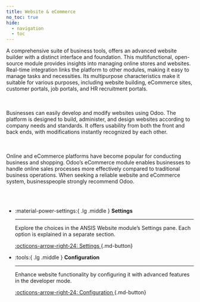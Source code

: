 ```yaml
---
title: Website & eCommerce
no_toc: true
hide:
  - navigation
  - toc
---
```



<div>
A comprehensive suite of business tools, offers an advanced website builder with a distinct interface and foundation. This multifunctional, open-source module provides insights into managing online stores and websites. Real-time integration links the platform to other modules, making it easy to manage tasks and necessities. Its multipurpose characteristics make it suitable for various purposes, including website building, eCommerce sites, customer portals, job portals, and HR recruitment portals.


<br/><br/>
Businesses can easily develop and modify websites using Odoo. The platform is designed to build, administer, and design websites according to company needs and standards. It offers usability from both the front and back ends, with modifications instantly recognized by each other.


<br/><br/>
Online and eCommerce platforms have become popular for conducting business and shopping. Odoo’s eCommerce module enables businesses to handle online sales processes more effectively compared to traditional business operations. When seeking a reliable website and eCommerce system, businesspeople strongly recommend Odoo. 

<br/><br/>

</div>


<div class="grid cards" markdown>


-   :material-power-settings:{ .lg .middle } __Settings__

    ---

    Explore the choices in the ANSIS Website module’s Settings pane. Each option is explained in a separate section. 
    
    [:octicons-arrow-right-24: Settings ](./50_10_settings.md){.md-button}



-   :tools:{ .lg .middle } __Configuration__

    ---

    Enhance website functionality by configuring it with advanced features in the developer mode. 
    
    [:octicons-arrow-right-24: Configuration ](./50_20_configuration.md){.md-button}

</div>